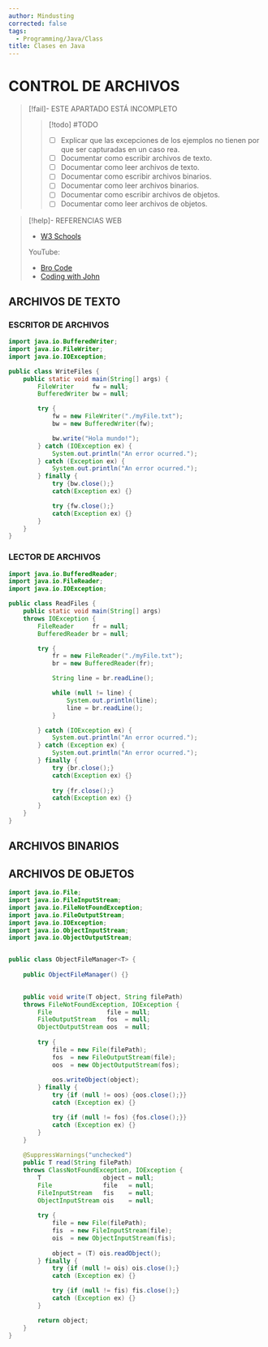 ```yaml
---
author: Mindusting
corrected: false
tags:
  - Programming/Java/Class
title: Clases en Java
---
```


# CONTROL DE ARCHIVOS

> [!fail]- ESTE APARTADO ESTÁ INCOMPLETO
> > [!todo] #TODO
> > - [ ] Explicar que las excepciones de los ejemplos no tienen por que ser capturadas en un caso rea.
> > - [ ] Documentar como escribir archivos de texto.
> > - [ ] Documentar como leer archivos de texto.
> > - [ ] Documentar como escribir archivos binarios.
> > - [ ] Documentar como leer archivos binarios.
> > - [ ] Documentar como escribir archivos de objetos.
> > - [ ] Documentar como leer archivos de objetos.

> [!help]- REFERENCIAS WEB
> - [W3 Schools](https://www.w3schools.com/java/java_files.asp)
> 
> YouTube:
> - [Bro Code](https://youtu.be/MwYRVKfb2M0)
> - [Coding with John](https://youtu.be/ScUJx4aWRi0)

## ARCHIVOS DE TEXTO

### ESCRITOR DE ARCHIVOS

```java
import java.io.BufferedWriter;
import java.io.FileWriter;
import java.io.IOException;

public class WriteFiles {
    public static void main(String[] args) {
        FileWriter     fw = null;
        BufferedWriter bw = null;

        try {
            fw = new FileWriter("./myFile.txt");
            bw = new BufferedWriter(fw);

            bw.write("Hola mundo!");
        } catch (IOException ex) {
            System.out.println("An error ocurred.");
        } catch (Exception ex) {
            System.out.println("An error ocurred.");
        } finally {
            try {bw.close();}
            catch(Exception ex) {}

            try {fw.close();}
            catch(Exception ex) {}
        }
    }
}
```

### LECTOR DE ARCHIVOS

```java
import java.io.BufferedReader;
import java.io.FileReader;
import java.io.IOException;

public class ReadFiles {
    public static void main(String[] args)
    throws IOException {
        FileReader     fr = null;
        BufferedReader br = null;

        try {
            fr = new FileReader("./myFile.txt");
            br = new BufferedReader(fr);

            String line = br.readLine();

            while (null != line) {
                System.out.println(line);
                line = br.readLine();
            }

        } catch (IOException ex) {
            System.out.println("An error ocurred.");
        } catch (Exception ex) {
            System.out.println("An error ocurred.");
        } finally {
            try {br.close();}
            catch(Exception ex) {}
            
            try {fr.close();}
            catch(Exception ex) {}
        }
    }
}
```

## ARCHIVOS BINARIOS

## ARCHIVOS DE OBJETOS

```java
import java.io.File;
import java.io.FileInputStream;
import java.io.FileNotFoundException;
import java.io.FileOutputStream;
import java.io.IOException;
import java.io.ObjectInputStream;
import java.io.ObjectOutputStream;


public class ObjectFileManager<T> {
    
    public ObjectFileManager() {}

    
    public void write(T object, String filePath)
    throws FileNotFoundException, IOException {
        File               file = null;
        FileOutputStream   fos  = null;
        ObjectOutputStream oos  = null;
        
        try {
            file = new File(filePath);
            fos  = new FileOutputStream(file);
            oos  = new ObjectOutputStream(fos);
            
            oos.writeObject(object);
        } finally {
            try {if (null != oos) {oos.close();}}
            catch (Exception ex) {}

            try {if (null != fos) {fos.close();}}
            catch (Exception ex) {}
        }
    }
    
    @SuppressWarnings("unchecked")
    public T read(String filePath)
    throws ClassNotFoundException, IOException {
        T                 object = null;
        File              file   = null;
        FileInputStream   fis    = null;
        ObjectInputStream ois    = null;
        
        try {
            file = new File(filePath);
            fis  = new FileInputStream(file);
            ois  = new ObjectInputStream(fis);
            
            object = (T) ois.readObject();
        } finally {
            try {if (null != ois) ois.close();}
            catch (Exception ex) {}

            try {if (null != fis) fis.close();}
            catch (Exception ex) {}
        }

        return object;
    }
}
```
